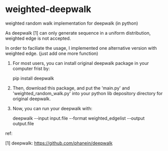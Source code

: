 # weighted-deepwalk
weighted random walk implementation for deepwalk (in python)

As deepwalk [1] can only generate sequence in a uniform distribution, weighted edge is not accepted. 

In order to faciliate the usage, I implemented one alternative version with weighted edge. (just add one more function)

1. For most users, you can install original deepwalk package in your computer frist by:

      pip install deepwalk 

2. Then, download this package, and put the 'main.py' and 'weighted_random_walk.py' into your python lib depository directory for original deepwalk. 

3. Now, you can run your deepwalk with: 
  
      deepwalk --input input.file --format weighted_edgelist --output output.file

ref: 

[1] deepwalk: https://github.com/phanein/deepwalk
